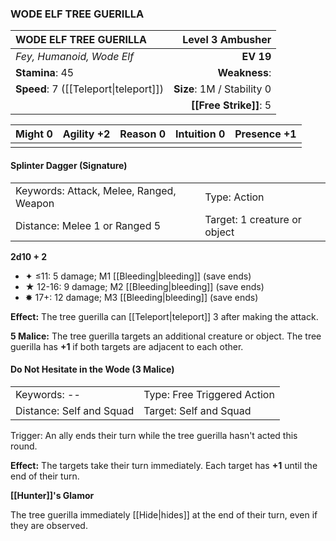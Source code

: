 ### WODE ELF TREE GUERILLA

| WODE ELF TREE GUERILLA                |       **Level 3 Ambusher** |
| :------------------------------------ | -------------------------: |
| *Fey, Humanoid, Wode Elf*             |                  **EV 19** |
| **Stamina**: 45                       |              **Weakness**: |
| **Speed**: 7 ([[Teleport\|teleport]]) | **Size**: 1M / Stability 0 |
|                                       |     **[[Free Strike]]**: 5 |

| **Might** 0 | **Agility** +2 | **Reason** 0 | **Intuition** 0 | **Presence** +1 |
| ----------- | -------------- | ------------ | --------------- | --------------- |
|             |                |              |                 |                 |

#### Splinter Dagger (Signature)

|                                         |                              |
| :-------------------------------------- | :--------------------------- |
| Keywords: Attack, Melee, Ranged, Weapon | Type: Action                 |
| Distance: Melee 1 or Ranged 5           | Target: 1 creature or object |

**2d10 + 2**

- ✦ ≤11: 5 damage; M1 [[Bleeding|bleeding]] (save ends)
- ★ 12-16: 9 damage; M2 [[Bleeding|bleeding]] (save ends)
- ✸ 17+: 12 damage; M3 [[Bleeding|bleeding]] (save ends)

**Effect:** The tree guerilla can [[Teleport|teleport]] 3 after making the attack.

**5 Malice:** The tree guerilla targets an additional creature or object. The tree guerilla has **+1** if both targets are adjacent to each other.

#### Do Not Hesitate in the Wode (3 Malice)

|                          |                             |
| :----------------------- | :-------------------------- |
| Keywords: --             | Type: Free Triggered Action |
| Distance: Self and Squad | Target: Self and Squad      |

Trigger: An ally ends their turn while the tree guerilla hasn't acted this round.

**Effect:** The targets take their turn immediately. Each target has **+1** until the end of their turn.

**[[Hunter]]'s Glamor**

The tree guerilla immediately [[Hide|hides]] at the end of their turn, even if they are observed.
